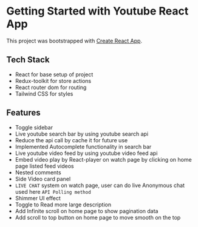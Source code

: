 # Getting Started with Youtube React App

This project was bootstrapped with [Create React App](https://github.com/facebook/create-react-app).

## Tech Stack

- React for base setup of project
- Redux-toolkit for store actions
- React router dom for routing
- Tailwind CSS for styles

## Features

- Toggle sidebar
- Live youtube search bar by using youtube search api
- Reduce the api call by cache it for future use
- Implemented Autocomplete functionality in search bar
- Live youtube video feed by using youtube video feed api
- Embed video play by React-player on watch page by clicking on home page listed feed videos
- Nested comments
- Side Video card panel
- `LIVE CHAT` system on watch page, user can do live Anonymous chat used here `API Polling method`
- Shimmer UI effect
- Toggle to Read more large description
- Add Infinite scroll on home page to show pagination data
- Add scroll to top button on home page to move smooth on the top
